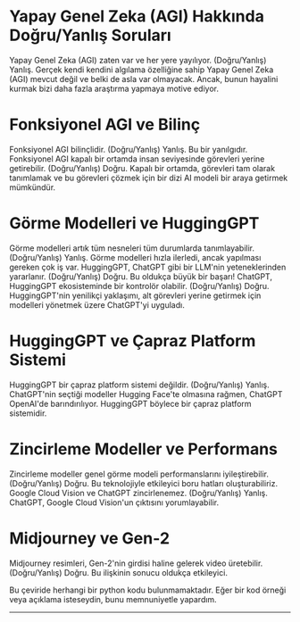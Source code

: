 # Yapay Genel Zeka (AGI) Hakkında Doğru/Yanlış Soruları

Yapay Genel Zeka (AGI) zaten var ve her yere yayılıyor. (Doğru/Yanlış) Yanlış. Gerçek kendi kendini algılama özelliğine sahip Yapay Genel Zeka (AGI) mevcut değil ve belki de asla var olmayacak. Ancak, bunun hayalini kurmak bizi daha fazla araştırma yapmaya motive ediyor.

# Fonksiyonel AGI ve Bilinç

Fonksiyonel AGI bilinçlidir. (Doğru/Yanlış) Yanlış. Bu bir yanılgıdır. Fonksiyonel AGI kapalı bir ortamda insan seviyesinde görevleri yerine getirebilir. (Doğru/Yanlış) Doğru. Kapalı bir ortamda, görevleri tam olarak tanımlamak ve bu görevleri çözmek için bir dizi AI modeli bir araya getirmek mümkündür.

# Görme Modelleri ve HuggingGPT

Görme modelleri artık tüm nesneleri tüm durumlarda tanımlayabilir. (Doğru/Yanlış) Yanlış. Görme modelleri hızla ilerledi, ancak yapılması gereken çok iş var. HuggingGPT, ChatGPT gibi bir LLM'nin yeteneklerinden yararlanır. (Doğru/Yanlış) Doğru. Bu oldukça büyük bir başarı! ChatGPT, HuggingGPT ekosisteminde bir kontrolör olabilir. (Doğru/Yanlış) Doğru. HuggingGPT'nin yenilikçi yaklaşımı, alt görevleri yerine getirmek için modelleri yönetmek üzere ChatGPT'yi uyguladı.

# HuggingGPT ve Çapraz Platform Sistemi

HuggingGPT bir çapraz platform sistemi değildir. (Doğru/Yanlış) Yanlış. ChatGPT'nin seçtiği modeller Hugging Face'te olmasına rağmen, ChatGPT OpenAI'de barındırılıyor. HuggingGPT böylece bir çapraz platform sistemidir.

# Zincirleme Modeller ve Performans

Zincirleme modeller genel görme modeli performanslarını iyileştirebilir. (Doğru/Yanlış) Doğru. Bu teknolojiyle etkileyici boru hatları oluşturabiliriz. Google Cloud Vision ve ChatGPT zincirlenemez. (Doğru/Yanlış) Yanlış. ChatGPT, Google Cloud Vision'un çıktısını yorumlayabilir.

# Midjourney ve Gen-2

Midjourney resimleri, Gen-2'nin girdisi haline gelerek video üretebilir. (Doğru/Yanlış) Doğru. Bu ilişkinin sonucu oldukça etkileyici.

Bu çeviride herhangi bir python kodu bulunmamaktadır. Eğer bir kod örneği veya açıklama isteseydin, bunu memnuniyetle yapardım.

---

